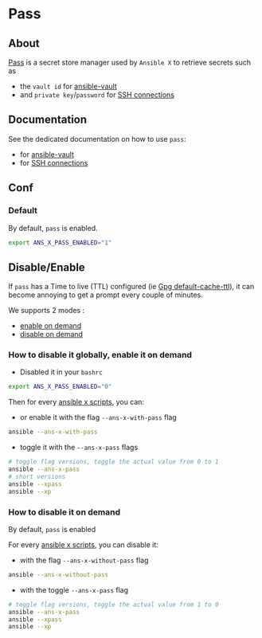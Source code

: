 # Pass


## About

[Pass](https://www.passwordstore.org/) is a secret store manager used by `Ansible X` to retrieve secrets such as
* the `vault id` for [ansible-vault](bin-generated/ansible-vault.md) 
* and `private key`/`password` for [SSH connections](ans-x-ssh.md)

## Documentation

See the dedicated documentation on how to use `pass`:
* for [ansible-vault](bin-generated/ansible-vault.md)
* for [SSH connections](ans-x-ssh.md)

## Conf

### Default

By default, `pass` is enabled.

```bash
export ANS_X_PASS_ENABLED="1"
```

## Disable/Enable

If `pass` has a Time to live (TTL) configured (ie [Gpg default-cache-ttl](https://www.gnupg.org/documentation/manuals/gnupg/Agent-Options.html#index-default_002dcache_002dttl)), it can become annoying
to get a prompt every couple of minutes.

We supports 2 modes :
* [enable on demand](#how-to-disable-it-globally-enable-it-on-demand)
* [disable on demand](#how-to-disable-it-on-demand)


### How to disable it globally, enable it on demand

* Disabled it in your `bashrc`
```bash
export ANS_X_PASS_ENABLED="0"
```

Then for every [ansible x scripts](../README.md#ans-x-scripts), you can:
* or enable it with the flag `--ans-x-with-pass` flag
```bash
ansible --ans-x-with-pass 
```
* toggle it with the `--ans-x-pass` flags
```bash
# toggle flag versions, toggle the actual value from 0 to 1
ansible --ans-x-pass
# short versions
ansible --xpass
ansible --xp 
```


### How to disable it on demand

By default, `pass` is enabled

For every [ansible x scripts](../README.md#ans-x-scripts), you can disable it:
* with the flag `--ans-x-without-pass` flag
```bash
ansible --ans-x-without-pass 
```
* with the toggle `--ans-x-pass` flag
```bash
# toggle flag versions, toggle the actual value from 1 to 0
ansible --ans-x-pass
ansible --xpass
ansible --xp 
```

